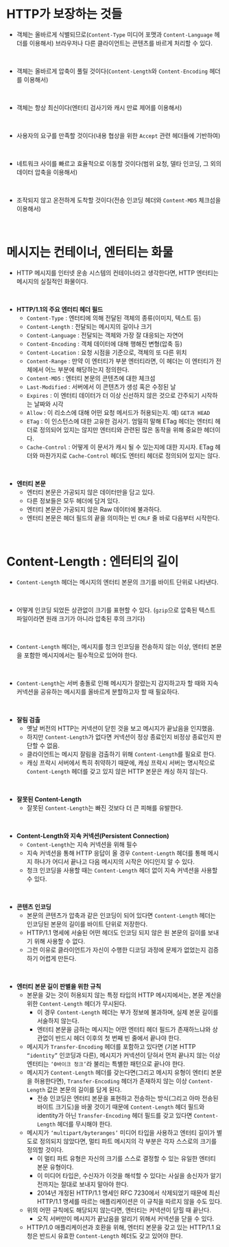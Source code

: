 # HTTP가 보장하는 것들
* 객체는 올바르게 식별되므로(```Content-Type``` 미디어 포맷과 ```Content-Language``` 헤더를 이용해서) 브라우저나 다른 클라이언트는 콘텐츠를 바르게 처리할 수 있다.
</br>

* 객체는 올바르게 압축이 풀릴 것이다(```Content-Length```와 ```Content-Encoding``` 헤더를 이용해서)
</br>

* 객체는 항상 최신이다(엔터티 검사기와 캐시 만료 제어를 이용해서)
</br>

* 사용자의 요구를 만족할 것이다(내용 협상을 위한 ```Accept``` 관련 헤더들에 기반하여)
</br>

* 네트워크 사이를 빠르고 효율적으로 이동할 것이다(범위 요청, 델타 인코딩, 그 외의 데이터 압축을 이용해서)
</br>

* 조작되지 않고 온전하게 도착할 것이다(전송 인코딩 헤더와 ```Content-MD5``` 체크섬을 이용해서)
</br>

# 메시지는 컨테이너, 엔터티는 화물
* HTTP 메시지를 인터넷 운송 시스템의 컨테이너라고 생각한다면, HTTP 엔터티는 메시지의 실질적인 화물이다.
</br>

* **HTTP/1.1의 주요 엔터티 헤더 필드**
  * ```Content-Type``` : 엔터티에 의해 전달된 객체의 종류(이미지, 텍스트 등)
  * ```Content-Length``` : 전달되는 메시지의 길이나 크기
  * ```Content-Language``` : 전달되는 객체와 가장 잘 대응되는 자연어
  * ```Content-Encoding``` : 객체 데이터에 대해 행해진 변형(압축 등)
  * ```Content-Location``` : 요청 시점을 기준으로, 객체의 또 다른 위치
  * ```Content-Range``` : 만약 이 엔터티가 부분 엔터티라면, 이 헤더는 이 엔터티가 전체에서 어느 부분에 해당하는지 정의한다. 
  * ```Content-MD5``` : 엔터티 본문의 콘텐츠에 대한 체크섬
  * ```Last-Modified``` : 서버에서 이 콘텐츠가 생성 혹은 수정된 날
  * ```Expires``` : 이 엔터티 데이터가 더 이상 신선하지 않은 것으로 간주되기 시작하는 날짜와 시각
  * ```Allow``` : 이 리소스에 대해 어떤 요청 메서드가 허용되는지. 예) ```GET과 HEAD```
  * ```ETag``` : 이 인스턴스에 대한 고유한 검사기. 엄밀히 말해 ETag 헤더는 엔터티 헤더로 정의되어 있지는 않지만 엔터티와 관련된 많은 동작을 위해 중요한 헤더이다.
  * ```Cache-Control``` : 어떻게 이 문서가 캐시 될 수 있는지에 대한 지시자. ETag 헤더와 마찬가지로 ```Cache-Control``` 헤더도 엔터티 헤더로 정의되어 있지는 않다.
</br>

* **엔터티 본문**
  * 엔터티 본문은 가공되지 않은 데이터만을 담고 있다. 
  * 다른 정보들은 모두 헤더에 담겨 있다. 
  * 엔터티 본문은 가공되지 않은 Raw 데이터에 불과하다.
  * 엔터티 본문은 헤더 필드의 끝을 의미하는 빈 ```CRLF``` 줄 바로 다음부터 시작한다.
</br>

# **Content-Length : 엔터티의 길이**
* ```Content-Length``` 헤더는 메시지의 엔터티 본문의 크기를 바이트 단위로 나타낸다.
</br>

* 어떻게 인코딩 되었든 상관없이 크기를 표현할 수 있다. (```gzip```으로 압축된 텍스트 파일이라면 원래 크기가 아니라 압축된 후의 크기다)
</br>

* ```Content-Length``` 헤더는, 메시지를 청크 인코딩을 전송하지 않는 이상, 엔터티 본문을 포함한 메시지에서는 필수적으로 있어야 한다.
</br>

* ```Content-Length```는 서버 충돌로 인해 메시지가 잘렸는지 감지하고자 할 때와 지속 커넥션을 공유하는 메시지를 올바르게 분할하고자 할 때 필요하다.
</br>

* **잘림 검출**
  * 옛날 버전의 HTTP는 커넥션이 닫힌 것을 보고 메시지가 끝났음을 인지했음.
  * 하지만 ```Content-Length```가 없다면 커넥션이 정상 종료인지 비정상 종료인지 판단할 수 없음.
  * 클라이언트는 메시지 잘림을 검출하기 위해 ```Content-Length```를 필요로 한다. 
  * 캐싱 프락시 서버에서 특히 취약하기 때문에, 캐싱 프락시 서버는 명시적으로 ```Content-Length``` 헤더를 갖고 있지 않은 HTTP 본문은 캐싱 하지 않는다.
</br>

* **잘못된 Content-Length**
  * 잘못된 ```Content-Length```는 빠진 것보다 더 큰 피해를 유발한다.
<br>

* **Content-Length와 지속 커넥션(Persistent Connection)**
  * ```Content-Length```는 지속 커넥션을 위해 필수
  * 지속 커넥션을 통해 HTTP 응답이 올 경우 ```Content-Length``` 헤더를 통해 메시지 하나가 어디서 끝나고 다음 메시지의 시작은 어디인지 알 수 있다.
  * 청크 인코딩을 사용할 때는 ```Content-Length``` 헤더 없이 지속 커넥션을 사용할 수 있다. 
</br>

* **콘텐츠 인코딩**
  * 본문의 콘텐츠가 압축과 같은 인코딩이 되어 있다면 ```Content-Length``` 헤더는 인코딩된 본문의 길이를 바이트 단위로 저장한다.
  * HTTP/1.1 명세에 서술된 어떤 헤더도 인코딩 되지 않은 원 본문의 길이를 보내기 위해 사용할 수 없다.
  * 그런 이유로 클라이언트가 자신이 수행한 디코딩 과정에 문제가 없었는지 검증하기 어렵게 만든다. 
</br>

* **엔터티 본문 길이 판별을 위한 규칙**
  * 본문을 갖는 것이 허용되지 않는 특정 타입의 HTTP 메시지에서는, 본문 계산을 위한 ```Content-Length``` 헤더가 무시된다.
    * 이 경우 ```Content-Length``` 헤더는 부가 정보에 불과하며, 실제 본문 길이를 서술하지 않는다.
    * 엔터티 본문을 금하는 메시지는 어떤 엔터티 헤더 필드가 존재하느냐와 상관없이 반드시 헤더 이후의 첫 번째 빈 줄에서 끝나야 한다. 
  * 메시지가 ```Transfer-Encoding``` 헤더를 포함하고 있다면 (기본 HTTP ```“identity”``` 인코딩과 다른), 메시지가 커넥션이 닫혀서 먼저 끝나지 않는 이상 엔터티는 ```‘0바이크 청크’```라 불리는 특별한 패턴으로 끝나야 한다. 
  * 메시지가 ```Content-Length``` 헤더를 갖는다면(그리고 메시지 유형이 엔터티 본문을 허용한다면), ```Transfer-Encoding``` 헤더가 존재하지 않는 이상 ```Content-Length``` 값은 본문의 길이를 담게 된다. 
    * 전송 인코딩은 엔터티 본문을 표현하고 전송하는 방식(그리고 아마 전송된 바이트 크기도)을 바꿀 것이기 때문에 ```Content-Length``` 헤더 필드와 identity가 아닌 ```Transfer-Encoding``` 헤더 필드를 갖고 있다면 ```Content-Length``` 헤더를 무시해야 한다. 
  * 메시지가 ```‘multipart/byteranges’``` 미디어 타입을 사용하고 엔터티 길이가 별도로 정의되지 않았다면, 멀티 파트 메시지의 각 부분은 각자 스스로의 크기를 정의할 것이다. 
    * 이 멀티 파트 유형은 자신의 크기를 스스로 결정할 수 있는 유일한 엔터티 본문 유형이다.
    * 이 미디어 타입은, 수신자가 이것을 해석할 수 있다는 사실을 송신자가 알기 전까지는 절대로 보내지 말아야 한다. 
    * 2014년 개정된 HTTP/1.1 명세인 RFC 7230에서 삭제되었기 때문에 최신 HTTP/1.1 명세를 따르는 애플리케이션은 이 규칙을 따르지 않을 수도 있다. 
  * 위의 어떤 규칙에도 해당되지 않는다면, 엔터티는 커넥션이 닫힐 때 끝난다. 
    * 오직 서버만이 메시지가 끝났음을 알리기 위해서 커넥션을 닫을 수 있다. 
  * HTTP/1.0 애플리케이션과 호환을 위해, 엔터티 본문을 갖고 있는 HTTP/1.1 요청은 반드시 유효한 ```Content-Length``` 헤더도 갖고 있어야 한다. 
